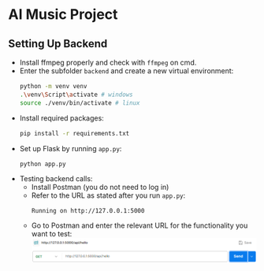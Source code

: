 # AI Music Project

## Setting Up Backend

* Install ffmpeg properly and check with `ffmpeg` on cmd.
* Enter the subfolder `backend` and create a new virtual environment:
    ```bash
    python -m venv venv
    .\venv\Script\activate # windows
    source ./venv/bin/activate # linux
    ```
* Install required packages:
    ```bash
    pip install -r requirements.txt
    ```
* Set up Flask by running `app.py`:
    ```bash
    python app.py
    ```
* Testing backend calls:
    * Install Postman (you do not need to log in)
    * Refer to the URL as stated after you run `app.py`:
        ```
        Running on http://127.0.0.1:5000
        ```
    * Go to Postman and enter the relevant URL for the functionality you want to test:
        ![alt text](readme-src/image-5.png)